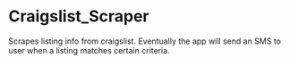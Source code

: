 Craigslist_Scraper
==================

Scrapes listing info from craigslist. Eventually the app will send an SMS to user when a listing matches certain criteria.